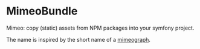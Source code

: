 MimeoBundle
===========
Mimeo: copy (static) assets from NPM packages into your symfony project.

The name is inspired by the short name of a [mimeograph](https://en.wikipedia.org/wiki/Mimeograph).
